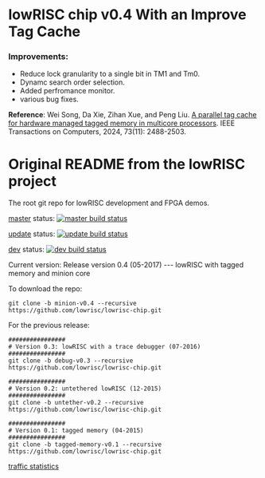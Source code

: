 lowRISC chip v0.4 With an Improve Tag Cache
==============================================

### Improvements:
* Reduce lock granularity to a single bit in TM1 and Tm0.
* Dynamc search order selection.
* Added perfromance monitor.
* various bug fixes.

**Reference**: Wei Song, Da Xie, Zihan Xue, and Peng Liu. [A parallel tag cache for hardware managed tagged memory in multicore processors](https://doi.org/10.1109/TC.2024.3441835). IEEE Transactions on Computers, 2024, 73(11): 2488-2503.

Original README from the lowRISC project
===============================================
The root git repo for lowRISC development and FPGA
demos.

[master] status: [![master build status](https://travis-ci.org/lowRISC/lowrisc-chip.svg?branch=master)](https://travis-ci.org/lowRISC/lowrisc-chip)

[update] status: [![update build status](https://travis-ci.org/lowRISC/lowrisc-chip.svg?branch=update)](https://travis-ci.org/lowRISC/lowrisc-chip)

[dev] status: [![dev build status](https://travis-ci.org/lowRISC/lowrisc-chip.svg?branch=dev)](https://travis-ci.org/lowRISC/lowrisc-chip)

Current version: Release version 0.4 (05-2017) --- lowRISC with tagged memory and minion core

To download the repo:

~~~shell
git clone -b minion-v0.4 --recursive https://github.com/lowrisc/lowrisc-chip.git
~~~

For the previous release:

~~~shell
################
# Version 0.3: lowRISC with a trace debugger (07-2016)
################
git clone -b debug-v0.3 --recursive https://github.com/lowrisc/lowrisc-chip.git

################
# Version 0.2: untethered lowRISC (12-2015)
################
git clone -b untether-v0.2 --recursive https://github.com/lowrisc/lowrisc-chip.git

################
# Version 0.1: tagged memory (04-2015)
################
git clone -b tagged-memory-v0.1 --recursive https://github.com/lowrisc/lowrisc-chip.git
~~~

[traffic statistics](http://www.cl.cam.ac.uk/~ws327/lowrisc_stat/index.html)

[master]: https://github.com/lowrisc/lowrisc-chip/tree/master
[update]: https://github.com/lowrisc/lowrisc-chip/tree/update
[dev]: https://github.com/lowrisc/lowrisc-chip/tree/dev
